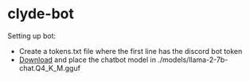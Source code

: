 # clyde-bot

Setting up bot:

- Create a tokens.txt file where the first line has the discord bot token
- [Download](https://huggingface.co/TheBloke/Llama-2-7B-Chat-GGUF/blob/main/llama-2-7b-chat.Q4_K_M.gguf) 
  and place the chatbot model in ./models/llama-2-7b-chat.Q4_K_M.gguf